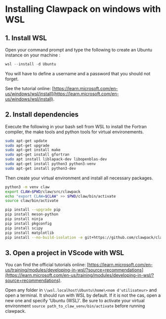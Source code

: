 # Installing Clawpack on windows with WSL

## 1. Install WSL
Open your command prompt and type the following to create an Ubuntu instance on your machine : 

```powershell
wsl --install -d Ubuntu
```

You will have to define a username and a password that you should not forget.

See the tutorial online: [https://learn.microsoft.com/en-us/windows/wsl/install](https://learn.microsoft.com/en-us/windows/wsl/install).

## 2. Install dependencies

Execute the following in your bash sell from WSL to install the Fortran compiler, the make tools and python tools for virtual environements.

```bash
sudo apt-get update
sudo apt-get upgrade
sudo apt-get install make
sudo apt-get install gfortran
sudo apt install liblapack-dev libopenblas-dev
sudo apt-get install python3 python3-venv
sudo apt-get install python3-dev
```

Then create your virtual environment and install all necessary packages.

```bash
python3 -m venv claw
export CLAW=$PWD/claw/src/clawpack
echo "export CLAW=$CLAW" >> $PWD/claw/bin/activate
source claw/bin/activate

pip install --upgrade pip
pip install meson-python
pip install ninja
pip install pkgconfig
pip install scipy
pip install matplotlib
pip install --no-build-isolation -e git+https://github.com/clawpack/clawpack.git@v5.12.0#egg=clawpack
```

## 3. Open a project in VScode with WSL

You can find the official tutorials online: [https://learn.microsoft.com/en-us/training/modules/developing-in-wsl/?source=recommendations](https://learn.microsoft.com/en-us/training/modules/developing-in-wsl/?source=recommendations).

Open any folder in `\\wsl.localhost\Ubuntu\home\<nom d'utilisateur>` and open a terminal. It should run with WSL by default. If it is not the cas, open a new one and specify 'Ubuntu (WSL)'. Be sure to activate your virtual environment `source path_to_claw_venv/bin/activate` before running clawpack.
